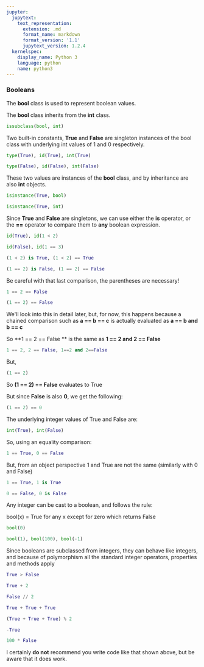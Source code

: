 ```yaml
---
jupyter:
  jupytext:
    text_representation:
      extension: .md
      format_name: markdown
      format_version: '1.1'
      jupytext_version: 1.2.4
  kernelspec:
    display_name: Python 3
    language: python
    name: python3
---
```


### Booleans


The **bool** class is used to represent boolean values.


The **bool** class inherits from the **int** class.

```python
issubclass(bool, int)
```

Two built-in constants, **True** and **False** are singleton instances of the bool class with underlying int values of 1 and 0 respectively.

```python
type(True), id(True), int(True)
```

```python
type(False), id(False), int(False)
```

These two values are instances of the **bool** class, and by inheritance are also **int** objects.

```python
isinstance(True, bool)
```

```python
isinstance(True, int)
```

Since **True** and **False** are singletons, we can use either the **is** operator, or the **==** operator to compare them to **any** boolean expression.

```python
id(True), id(1 < 2)
```

```python
id(False), id(1 == 3)
```

```python
(1 < 2) is True, (1 < 2) == True
```

```python
(1 == 2) is False, (1 == 2) == False
```

Be careful with that last comparison, the parentheses are necessary!

```python
1 == 2 == False
```

```python
(1 == 2) == False
```

We'll look into this in detail later, but, for now, this happens because a chained comparison such as **a == b == c** is actually evaluated as **a == b and b == c**


So **1 == 2 == False ** is the same as **1 == 2 and 2 == False**

```python
1 == 2, 2 == False, 1==2 and 2==False
```

But, 

```python
(1 == 2)
```

So **(1 == 2) == False** evaluates to True


But since **False** is also **0**, we get the following:

```python
(1 == 2) == 0
```

The underlying integer values of True and False are:

```python
int(True), int(False)
```

So, using an equality comparison:

```python
1 == True, 0 == False
```

But, from an object perspective 1 and True are not the same (similarly with 0 and False)

```python
1 == True, 1 is True
```

```python
0 == False, 0 is False
```

Any integer can be cast to a boolean, and follows the rule:

bool(x) = True for any x except for zero which returns False

```python
bool(0)
```

```python
bool(1), bool(100), bool(-1)
```

Since booleans are subclassed from integers, they can behave like integers, and because of polymorphism all the standard integer operators, properties and methods apply

```python
True > False
```

```python
True + 2
```

```python
False // 2
```

```python
True + True + True
```

```python
(True + True + True) % 2
```

```python
-True
```

```python
100 * False
```

I certainly **do not** recommend you write code like that shown above, but be aware that it does work.
